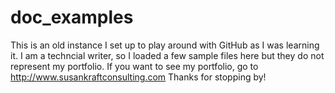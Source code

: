 # doc_examples
This is an old instance I set up to play around with GitHub as I was learning it. I am a techncial writer, so I loaded a few sample files here but they do not represent my portfolio. If you want to see my portfolio, go to http://www.susankraftconsulting.com 
Thanks for stopping by!
